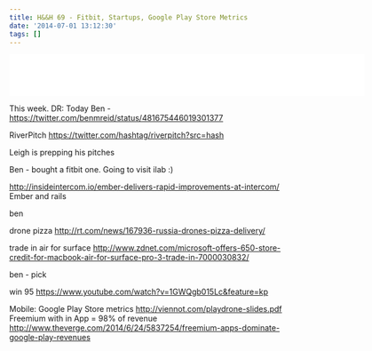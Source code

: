 ```yaml
---
title: H&&H 69 - Fitbit, Startups, Google Play Store Metrics
date: '2014-07-01 13:12:30'
tags: []
---
```


<iframe style="border: none" src="//html5-player.libsyn.com/embed/episode/id/2917685/height/75/width/640/theme/standard/direction/no/autoplay/no/autonext/no/thumbnail/no/preload/no/no_addthis/no/" height="75" width="640" scrolling="no"  allowfullscreen webkitallowfullscreen mozallowfullscreen oallowfullscreen msallowfullscreen></iframe>

<!--more-->


This week.
DR: 
Today Ben - https://twitter.com/benmreid/status/481675446019301377

RiverPitch https://twitter.com/hashtag/riverpitch?src=hash

Leigh is prepping his pitches

Ben - bought a fitbit one. Going to visit ilab :)

http://insideintercom.io/ember-delivers-rapid-improvements-at-intercom/
Ember and rails 

ben

drone pizza
http://rt.com/news/167936-russia-drones-pizza-delivery/

trade in air for surface
http://www.zdnet.com/microsoft-offers-650-store-credit-for-macbook-air-for-surface-pro-3-trade-in-7000030832/


ben - pick

win 95
https://www.youtube.com/watch?v=1GWQgb015Lc&feature=kp

Mobile:
Google Play Store metrics
http://viennot.com/playdrone-slides.pdf
Freemium with in App = 98% of revenue
http://www.theverge.com/2014/6/24/5837254/freemium-apps-dominate-google-play-revenues


